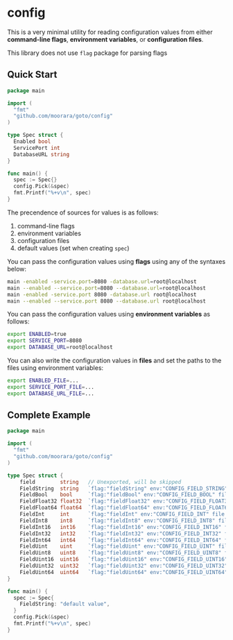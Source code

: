 # config

This is a very minimal utility for reading configuration values from either
**command-line flags**, **environment variables**, or **configuration files**.

This library does not use `flag` package for parsing flags

## Quick Start

```go
package main

import (
  "fmt"
  "github.com/moorara/goto/config"
)

type Spec struct {
  Enabled bool
  ServicePort int
  DatabaseURL string
}

func main() {
  spec := Spec{}
  config.Pick(&spec)
  fmt.Printf("%+v\n", spec)
}
```

The precendence of sources for values is as follows:

  1. command-line flags
  2. environment variables
  3. configuration files
  4. default values (set when creating `spec`)

You can pass the configuration values using **flags** using any of the syntaxes below:

```bash
main -enabled -service.port=8080 -database.url=root@localhost
main --enabled --service.port=8080 --database.url=root@localhost
main -enabled -service.port 8080 -database.url root@localhost
main --enabled --service.port 8080 --database.url root@localhost
```

You can pass the configuration values using **environment variables** as follows:

```bash
export ENABLED=true
export SERVICE_PORT=8080
export DATABASE_URL=root@localhost
```

You can also write the configuration values in **files**
and set the paths to the files using environment variables:

```bash
export ENABLED_FILE=...
export SERVICE_PORT_FILE=...
export DATABASE_URL_FILE=...
```

## Complete Example

```go
package main

import (
  "fmt"
  "github.com/moorara/goto/config"
)

type Spec struct {
	field        string   // Unexported, will be skipped
	FieldString  string   `flag:"fieldString" env:"CONFIG_FIELD_STRING" file:"CONFIG_FILE_FIELD_STRING"`
	FieldBool    bool     `flag:"fieldBool" env:"CONFIG_FIELD_BOOL" file:"CONFIG_FILE_FIELD_BOOL"`
	FieldFloat32 float32  `flag:"fieldFloat32" env:"CONFIG_FIELD_FLOAT32" file:"CONFIG_FILE_FIELD_FLOAT32"`
	FieldFloat64 float64  `flag:"fieldFloat64" env:"CONFIG_FIELD_FLOAT64" file:"CONFIG_FILE_FIELD_FLOAT64"`
	FieldInt     int      `flag:"fieldInt" env:"CONFIG_FIELD_INT" file:"CONFIG_FILE_FIELD_INT"`
	FieldInt8    int8     `flag:"fieldInt8" env:"CONFIG_FIELD_INT8" file:"CONFIG_FILE_FIELD_INT8"`
	FieldInt16   int16    `flag:"fieldInt16" env:"CONFIG_FIELD_INT16" file:"CONFIG_FILE_FIELD_INT16"`
	FieldInt32   int32    `flag:"fieldInt32" env:"CONFIG_FIELD_INT32" file:"CONFIG_FILE_FIELD_INT32"`
	FieldInt64   int64    `flag:"fieldInt64" env:"CONFIG_FIELD_INT64" file:"CONFIG_FILE_FIELD_INT64"`
	FieldUint    uint     `flag:"fieldUint" env:"CONFIG_FIELD_UINT" file:"CONFIG_FILE_FIELD_UINT"`
	FieldUint8   uint8    `flag:"fieldUint8" env:"CONFIG_FIELD_UINT8" file:"CONFIG_FILE_FIELD_UINT8"`
	FieldUint16  uint16   `flag:"fieldUint16" env:"CONFIG_FIELD_UINT16" file:"CONFIG_FILE_FIELD_UINT16"`
	FieldUint32  uint32   `flag:"fieldUint32" env:"CONFIG_FIELD_UINT32" file:"CONFIG_FILE_FIELD_UINT32"`
	FieldUint64  uint64   `flag:"fieldUint64" env:"CONFIG_FIELD_UINT64" file:"CONFIG_FILE_FIELD_UINT64"`
}

func main() {
  spec := Spec{
    FieldString: "default value",
  }
  config.Pick(&spec)
  fmt.Printf("%+v\n", spec)
}
```
